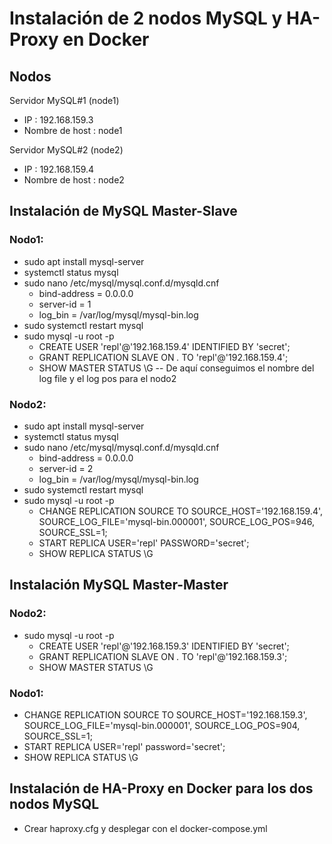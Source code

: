 # Instalación de 2 nodos MySQL y HA-Proxy en Docker

## Nodos
Servidor MySQL#1 (node1)

- IP : 192.168.159.3
- Nombre de host : node1

Servidor MySQL#2 (node2)

- IP : 192.168.159.4
- Nombre de host : node2

## Instalación de MySQL Master-Slave
### Nodo1:
- sudo apt install mysql-server
- systemctl status mysql
- sudo nano /etc/mysql/mysql.conf.d/mysqld.cnf
  - bind-address = 0.0.0.0
  - server-id = 1
  - log_bin = /var/log/mysql/mysql-bin.log
- sudo systemctl restart mysql
- sudo mysql -u root -p
  - CREATE USER 'repl'@'192.168.159.4' IDENTIFIED BY 'secret';
  - GRANT REPLICATION SLAVE ON *.* TO 'repl'@'192.168.159.4';
  - SHOW MASTER STATUS \G -- De aquí conseguimos el nombre del log file y el log pos para el nodo2

### Nodo2:
- sudo apt install mysql-server
- systemctl status mysql
- sudo nano /etc/mysql/mysql.conf.d/mysqld.cnf
  - bind-address = 0.0.0.0
  - server-id = 2
  - log_bin = /var/log/mysql/mysql-bin.log
- sudo systemctl restart mysql
- sudo mysql -u root -p
  - CHANGE REPLICATION SOURCE TO SOURCE_HOST='192.168.159.4', SOURCE_LOG_FILE='mysql-bin.000001', SOURCE_LOG_POS=946, SOURCE_SSL=1;
  - START REPLICA USER='repl' PASSWORD='secret';
  - SHOW REPLICA STATUS \G

## Instalación MySQL Master-Master
### Nodo2:
- sudo mysql -u root -p
  - CREATE USER 'repl'@'192.168.159.3' IDENTIFIED BY 'secret';
  - GRANT REPLICATION SLAVE ON *.* TO 'repl'@'192.168.159.3';
  - SHOW MASTER STATUS \G

### Nodo1:
- CHANGE REPLICATION SOURCE TO SOURCE_HOST='192.168.159.3', SOURCE_LOG_FILE='mysql-bin.000001', SOURCE_LOG_POS=904, SOURCE_SSL=1;
- START REPLICA USER='repl' password='secret';
- SHOW REPLICA STATUS \G

## Instalación de HA-Proxy en Docker para los dos nodos MySQL
- Crear haproxy.cfg y desplegar con el docker-compose.yml 
